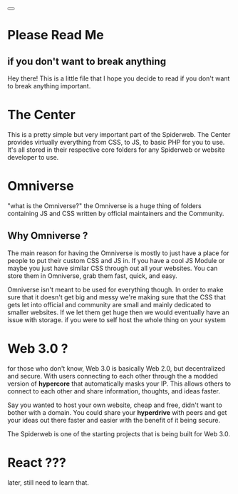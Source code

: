 <html lang="en">
    <head>
        <meta charset=UTF-8>
        <title>Please Read</title>
        <link rel="stylesheet" href="css/PLER.css" />
        <script src="https://unpkg.com/feather-icons"></script>
    </head>

  <body class="">
    <button id="themeButton">
      <em id="themeButton__icon" data-feather="hexagon"></em>
    </button>
    <script src="/omniverse-js/universe-js/theme.js"></script>
    <script>
  feather.replace();
    </script>
  </body>
</html>

<markdown>
  <div class="">
    <text id="text">

# Please Read Me

## if you don't want to break anything

Hey there! This is a little file that I hope you decide to read if you don't want to break anything important.

# The Center

This is a pretty simple but very important part of the Spiderweb. The Center provides virtually everything from CSS, to JS, to basic PHP for you to use. It's all stored in their respective core folders for any Spiderweb or website developer to use.

# Omniverse

"what is the Omniverse?"
the Omniverse is a huge thing of folders containing JS and CSS written by official maintainers and the Community.

## Why Omniverse ?

The main reason for having the Omniverse is mostly to just have a place for people to put their custom CSS and JS in. If you have a cool JS Module or maybe you just have similar CSS through out all your websites. You can store them in Omniverse, grab them fast, quick, and easy.

Omniverse isn't meant to be used for everything though. In order to make sure that it doesn't get big and messy we're making sure that the CSS that gets let into official and community are small and mainly dedicated to smaller websites. If we let them get huge then we would eventually have an issue with storage. if you were to self host the whole thing on your system

# Web 3.0 ?

for those who don't know, Web 3.0 is basically Web 2.0, but decentralized and secure. With users connecting to each other through the a modded version of **hypercore** that automatically masks your IP. This allows others to connect to each other and share information, thoughts, and ideas faster.

Say you wanted to host your own website, cheap and free, didn't want to bother with a domain. You could share your **hyperdrive** with peers and get your ideas out there faster and easier with the benefit of it being secure.

The Spiderweb is one of the starting projects that is being built for Web 3.0.

# React ???

later, still need to learn that.
		</text>
	</div>
</markdown>

